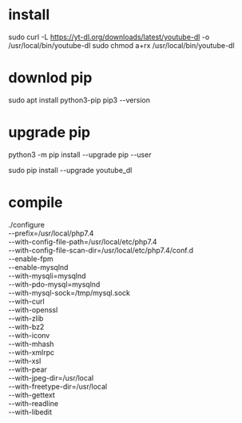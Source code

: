 # install

sudo curl -L https://yt-dl.org/downloads/latest/youtube-dl -o /usr/local/bin/youtube-dl
sudo chmod a+rx /usr/local/bin/youtube-dl

# downlod pip
sudo apt install python3-pip
pip3 --version

# upgrade pip
python3 -m pip install --upgrade pip --user

sudo pip install --upgrade youtube_dl


# compile 

./configure \
  --prefix=/usr/local/php7.4 \
  --with-config-file-path=/usr/local/etc/php7.4 \
  --with-config-file-scan-dir=/usr/local/etc/php7.4/conf.d \
  --enable-fpm \
  --enable-mysqlnd \
  --with-mysqli=mysqlnd \
  --with-pdo-mysql=mysqlnd \
  --with-mysql-sock=/tmp/mysql.sock \
  --with-curl \
  --with-openssl \
  --with-zlib \
  --with-bz2 \
  --with-iconv \
  --with-mhash \
  --with-xmlrpc \
  --with-xsl \
  --with-pear \
  --with-jpeg-dir=/usr/local \
  --with-freetype-dir=/usr/local \
  --with-gettext \
  --with-readline \
  --with-libedit 

